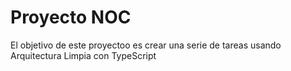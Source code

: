 # Proyecto NOC

El objetivo de este proyectoo es crear una serie de tareas usando Arquitectura Limpia con TypeScript
